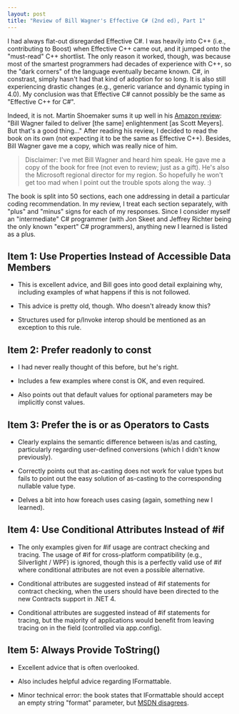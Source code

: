 ```yaml
---
layout: post
title: "Review of Bill Wagner's Effective C# (2nd ed), Part 1"
---
```

I had always flat-out disregarded Effective C#. I was heavily into C++ (i.e., contributing to Boost) when Effective C++ came out, and it jumped onto the "must-read"  C++ shortlist. The only reason it worked, though, was because most of the smartest programmers had decades of experience with C++, so the "dark corners" of the language eventually became known. C#, in constrast, simply hasn't had that kind of adoption for so long. It is also still experiencing drastic changes (e.g., generic variance and dynamic typing in 4.0). My conclusion was that Effective C# cannot possibly be the same as "Effective C++ for C#".



Indeed, it is not. Martin Shoemaker sums it up well in his [Amazon review](http://www.amazon.com/review/R1Y1O9FX8NU3OS/ref=cm_cr_rdp_perm): "Bill Wagner failed to deliver [the same] enlightenment [as Scott Meyers]. But that's a good thing..." After reading his review, I decided to read the book on its own (not expecting it to be the same as Effective C++). Besides, Bill Wagner gave me a copy, which was really nice of him.



> Disclaimer: I've met Bill Wagner and heard him speak. He gave me a copy of the book for free (not even to review; just as a gift). He's also the Microsoft regional director for my region. So hopefully he won't get too mad when I point out the trouble spots along the way. :)


The book is split into 50 sections, each one addressing in detail a particular coding recommendation. In my review, I treat each section separately, with "plus" and "minus" signs for each of my responses. Since I consider myself an "intermediate" C# programmer (with Jon Skeet and Jeffrey Richter being the only known "expert" C# programmers), anything new I learned is listed as a plus.



## Item 1: Use Properties Instead of Accessible Data Members
+ This is excellent advice, and Bill goes into good detail explaining why, including examples of what happens if this is not followed.


- This advice is pretty old, though. Who doesn't already know this?


- Structures used for p/Invoke interop should be mentioned as an exception to this rule.



## Item 2: Prefer readonly to const
+ I had never really thought of this before, but he's right.


+ Includes a few examples where const is OK, and even required.


+ Also points out that default values for optional parameters may be implicitly const values.



## Item 3: Prefer the is or as Operators to Casts
+ Clearly explains the semantic difference between is/as and casting, particularly regarding user-defined conversions (which I didn't know previously).


- Correctly points out that as-casting does not work for value types but fails to point out the easy solution of as-casting to the corresponding nullable value type.


+ Delves a bit into how foreach uses casing (again, something new I learned).



## Item 4: Use Conditional Attributes Instead of #if
- The only examples given for #if usage are contract checking and tracing. The usage of #if for cross-platform compatibility (e.g., Silverlight / WPF) is ignored, though this is a perfectly valid use of #if where conditional attributes are not even a possible alternative.


- Conditional attributes are suggested instead of #if statements for contract checking, when the users should have been directed to the new Contracts support in .NET 4.


- Conditional attributes are suggested instead of #if statements for tracing, but the majority of applications would benefit from leaving tracing on in the field (controlled via app.config).



## Item 5: Always Provide ToString()
+ Excellent advice that is often overlooked.


+ Also includes helpful advice regarding IFormattable.


- Minor technical error: the book states that IFormattable should accept an empty string "format" parameter, but [MSDN disagrees](http://msdn.microsoft.com/en-us/library/system.iformattable.tostring.aspx).

